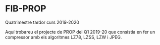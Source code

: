 # FIB-PROP
Quatrimestre tardor curs 2019-2020

Aquí trobareu el projecte de PROP del Q1 2019-20 que consistia en fer un compressor amb els algoritmes LZ78, LZSS, LZW i JPEG.
